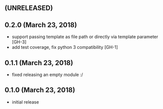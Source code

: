 
## (UNRELEASED)


## 0.2.0 (March 23, 2018)

* support passing template as file path or directly via template parameter [GH-3]
* add test coverage, fix python 3 compatibility [GH-1]


## 0.1.1 (March 23, 2018)
* fixed releasing an empty module :/

## 0.1.0 (March 23, 2018)

* initial release
